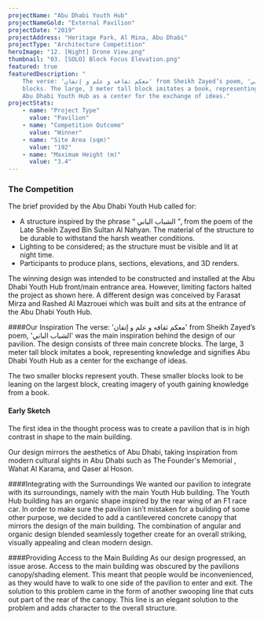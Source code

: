 ```yaml
---
projectName: "Abu Dhabi Youth Hub"
projectNameGold: "External Pavilion"
projectDate: "2019"
projectAddress: "Heritage Park, Al Mina, Abu Dhabi"
projectType: "Architecture Competition"
heroImage: "12. [Night] Drone View.png"
thumbnail: "03. [SOLO] Block Focus Elevation.png"
featured: true
featuredDescription: "
    The verse: 'معكم ثقافه و علم و إتقان' from Sheikh Zayed’s poem, 'الشباب الباني' was the main inspiration behind the design of our pavilion. The design consists of three main concrete
    blocks. The large, 3 meter tall block imitates a book, representing knowledge and signifies
    Abu Dhabi Youth Hub as a center for the exchange of ideas."
projectStats: 
    - name: "Project Type"
      value: "Pavilion"
    - name: "Competition Outcome"
      value: "Winner"
    - name: "Site Area (sqm)"
      value: "192"
    - name: "Maximum Height (m)"
      value: "3.4"
---
```


### The Competition
The brief provided by the Abu Dhabi Youth Hub called for:
- A structure inspired by the phrase “ الشباب الباني ”, from the
poem of the Late Sheikh Zayed Bin Sultan Al Nahyan.
The material of the structure to be durable to withstand the harsh
weather conditions.
- Lighting to be considered; as the structure must be visible and lit
at night time.
- Participants to produce plans, sections, elevations, and 3D
renders.

The winning design was intended to be constructed and installed at the 
Abu Dhabi Youth Hub front/main entrance area. However, limiting factors halted the project as shown here.
A different design was conceived by Farasat Mirza and Rashed Al Mazrouei which was built and sits at the entrance of the Abu Dhabi Youth Hub.

####Our Inspiration
The verse: 'معكم ثقافه و علم و إتقان' from Sheikh Zayed’s poem, 'الشباب الباني' was the main inspiration behind the design of our pavilion. The design consists of three main concrete
    blocks. The large, 3 meter tall block imitates a book, representing knowledge and signifies
    Abu Dhabi Youth Hub as a center for the exchange of ideas.
    
The two smaller blocks represent youth. These smaller blocks look to be leaning on the largest block, creating imagery of youth gaining knowledge from a
book.

#### Early Sketch
The first idea in the thought process was to create a
pavilion that is in high contrast in shape to the main
building.

Our design mirrors the aesthetics of Abu Dhabi,
taking inspiration from modern cultural sights in
Abu Dhabi such as The Founder's Memorial , Wahat
Al Karama, and Qaser al Hoson.

####Integrating with the Surroundings
We wanted our pavilion to integrate with its surroundings, namely with the main Youth Hub
building.
The Youth Hub building has an organic shape inspired by the rear wing of an F1 race car.
In order to make sure the pavilion isn’t mistaken for
a building of some other purpose, we decided to add a cantilevered concrete canopy that mirrors the design of the main building.
The combination of angular and organic design blended seamlessly together create for an overall
striking, visually appealing and clean modern design.

####Providing Access to the Main Building
As our design progressed, an issue arose. Access to the main building was obscured by the pavilions canopy/shading element.
This meant that people would be inconvenienced, as they would have to walk to one side of the pavilion to enter and exit.
The solution to this problem came in the form of
another swooping line that cuts out part of the rear
of the canopy. This line is an elegant solution to the problem and adds character to the overall structure.
